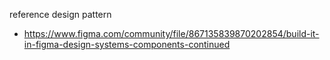 reference design pattern
- https://www.figma.com/community/file/867135839870202854/build-it-in-figma-design-systems-components-continued